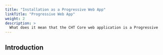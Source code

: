 ```yaml
---
title: "Installation as a Progressive Web App"
linkTitle: "Progressive Web App"
weight: 2
description: >
  What does it mean that the CHT Core web application is a Progressive Web App.
---
```


## Introduction
